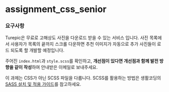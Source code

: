 # assignment_css_senior


### **요구사항**
Turepic은 무료로 고해상도 사진을 다운로드 받을 수 있는 서비스 입니다. 
사진 목록에서 사용자가 목록의 끝까지 스크롤 다운하면 추천 이미지가 자동으로 추가 사진들이 로드 되도록 할 개발할 예정입니다.

주어진 `index.html`과 `style.scss`를 확인하고, **개선점이 있다면 개선점과 함께 발전 방향을 같이 작성**하여 안내받은 이메일로 보내주세요. 

이 과제는 CSS가 아닌 SCSS 파일을 다룹니다. SCSS를 활용하는 방법은 생활코딩의 
[SASS 설치 및 적용 가이드](https://opentutorials.org/module/237/2489https://opentutorials.org/module/237/2489)를 참고하세요. 